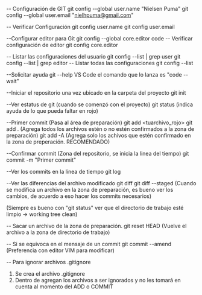 -- Configuración de GIT
git config --global user.name "Nielsen Puma"
git config --global user.email "nielhpuma@gmail.com"

-- Verificar Configuración
git config user.name
git config user.email

--Configurar editor para Git
git config --global core.editor code
-- Verificar configuración de editor
git config core.editor

-- Listar las configuraciones del usuario
git config --list | grep user
git config --list | grep editor
-- Listar todas las configuraciones
git config --list

--Solicitar ayuda
git <comando> --help
VS Code el comando que lo lanza es "code --wait"

--Iniciar el repositorio una vez ubicado en la carpeta del proyecto
git init

--Ver estatus de git (cuando se comenzó con el proyecto)
git status (indica ayuda de lo que pueda faltar en rojo)

--Primer commit (Pasa al área de preparación)
git add <tuarchivo_rojo> 
git add . (Agrega todos los archivos estén o no estén confirmados a la zona de preparación)
git add -A (Agrega solo los achivos que estén confirmado en la zona de preperación. RECOMENDADO)

--Confirmar commit (Zona del repositorio, se inicia la linea del tiempo)
git commit -m "Primer commit"

--Ver los commits en la línea de tiempo
git log

--Ver las diferencias del archivo modificado
git diff
git diff --staged (Cuando se modifica un archivo en la zona de preparación, es bueno ver los cambios, de acuerdo a eso hacer los commits necesarios)

(Siempre es bueno con "git status" ver que el directorio de trabajo esté limpio -> working tree clean)

-- Sacar un archivo de la zona de preparación.
git reset HEAD <tuarchivo> (Vuelve el archivo a la zona de directorio de trabajo)

-- Si se equivoca en el mensaje de un commit
git commit --amend (Preferencia con editor VIM para modificar)

-- Para ignorar archivos .gitignore
1. Se crea el archivo .gitignore
2. Dentro de agregan los archivos a ser ignorados y no les tomará en cuenta al momento del ADD o COMMIT